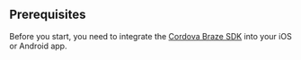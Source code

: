 ## Prerequisites

Before you start, you need to integrate the [Cordova Braze SDK]({{site.baseurl}}/developer_guide/sdk_integration/?sdktab=cordova) into your iOS or Android app.
